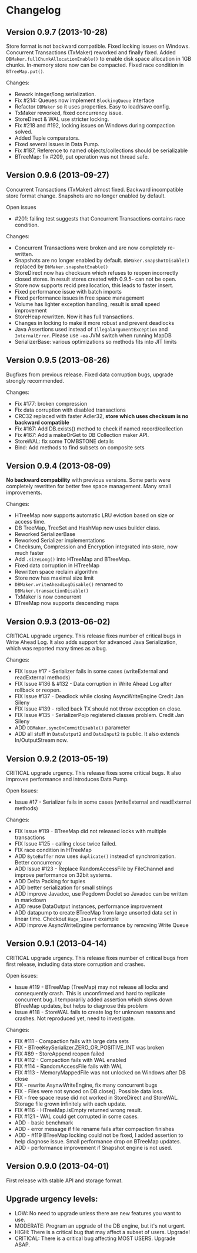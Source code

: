 Changelog
============

Version 0.9.7 (2013-10-28)
--------------------------

Store format is not backward compatible.
Fixed locking issues on Windows. Concurrent Transactions (TxMaker) reworked and finally fixed.
Added `DBMaker.fullChunkAllocationEnable()` to enable disk space allocation in 1GB  chunks.
In-memory store now can be compacted. Fixed race condition in `BTreeMap.put()`.

Changes:
 * Rework integer/long serialization.
 * Fix #214: Queues now implement `BlockingQueue` interface
 * Refactor `DBMaker` so it uses properties. Easy to load/save config.
 * TxMaker reworked, fixed concurrency issue.
 * StoreDirect & WAL use stricter locking.
 * Fix #218 and #192, locking issues on Windows during compaction solved.
 * Added Tuple comparators.
 * Fixed several issues in Data Pump.
 * Fix #187, Reference to named objects/collections should be serializable
 * BTreeMap: fix #209, put operation was not thread safe.


Version 0.9.6 (2013-09-27)
--------------------------
Concurrent Transactions (TxMaker) almost fixed. Backward incompatible store format change.
Snapshots are no longer enabled by default.


Open issues
 * #201: failing test suggests that Concurrent Transactions contains race condition.

Changes:

 * Concurrent Transactions were broken and are now completely re-written.
 * Snapshots are no longer enabled by default. `DbMaker.snapshotDisable()` replaced by `DbMaker.snapshotEnable()`
 * StoreDirect now has checksum which refuses to reopen incorrectly closed stores. In result stores created with 0.9.5-
 can not be open.
 * Store now supports recid preallocation, this leads to faster insert.
 * Fixed performance issue with batch imports
 * Fixed performance issues in free space management
 * Volume has lighter exception handling, result is small speed improvement
 * StoreHeap rewritten. Now it has full transactions.
 * Changes in locking to make it more robust and prevent deadlocks
 * Java Assertions used instead of `IllegalArgumentException` and `InternalError`. Please use `-ea` JVM switch when running MapDB
 * SerializerBase: various optimizations so methods fits into JIT limits


Version 0.9.5 (2013-08-26)
--------------------------
Bugfixes from previous release. Fixed data corruption bugs, upgrade strongly recommended.

Changes:

 * Fix #177: broken compression
 * Fix data corruption with disabled transactions
 * CRC32 replaced with faster Adler32, **store which uses checksum is no backward compatible**
 * Fix #167: Add DB.exists() method to check if named record/collection
 * Fix #167:  Add a makeOrGet to DB Collection maker API.
 * StoreWAL:  fix some TOMBSTONE details
 * Bind: Add methods to find subsets on composite sets


Version 0.9.4 (2013-08-09)
--------------------------
**No backward compability** with previous versions. Some parts were completely rewritten for better free space management.
Many small improvements.

Changes:

 * HTreeMap now supports automatic LRU eviction based on size or access time.
 * DB TreeMap, TreeSet and HashMap now uses builder class.
 * Reworked SerializerBase
 * Reworked Serializer implementations
 * Checksum, Compression and Encryption integrated into store, now much faster
 * Add `.sizeLong()` into HTreeMap and BTreeMap.
 * Fixed data corruption in HTreeMap
 * Rewritten space reclaim algorithm
 * Store now has maximal size limit
 * `DBMaker.writeAheadLogDisable()` renamed to `DBMaker.transactionDisable()`
 * TxMaker is now concurrent
 * BTreeMap now supports descending maps



Version 0.9.3 (2013-06-02)
--------------------------

CRITICAL upgrade urgency. This release fixes number of critical bugs in Write Ahead Log.
It also adds support for advanced Java Serialization, which was reported many times as a bug.

Changes:

 * FIX Issue #17 - Serializer fails in some cases (writeExternal and readExternal methods)
 * FIX Issue #136 & #132 -  Data corruption in Write Ahead Log after rollback or reopen.
 * FIX Issue #137 - Deadlock while closing AsyncWriteEngine Credit Jan Sileny
 * FIX Issue #139 - rolled back TX should not throw exception on close.
 * FIX Issue #135 - SerializerPojo registered classes problem. Credit Jan Sileny
 * ADD `DBMaker.syncOnCommitDisable()` parameter
 * ADD all stuff in `DataOutput2` and `DataInput2` is public. It also extends In/OutputStream now.



Version 0.9.2 (2013-05-19)
--------------------------

CRITICAL upgrade urgency. This release fixes some critical bugs. It also improves performance and introduces Data Pump.

Open Issues:

 * Issue #17 - Serializer fails in some cases (writeExternal and readExternal methods)

Changes:

 * FIX Issue #119 - BTreeMap did not released locks with multiple transactions
 * FIX Issue #125 - calling close twice failed.
 * FIX race condition in HTreeMap
 * ADD `ByteBuffer` now uses `duplicate()` instead of synchronization. Better concurrency
 * ADD Issue #123 - Replace RandomAccessFile by FileChannel and improve performance on 32bit systems.
 * ADD Delta Packing for tuples
 * ADD better serialization for small strings
 * ADD improve Javadoc, use Pegdown Doclet so Javadoc can be written in markdown
 * ADD reuse DataOutput instances, performance improvement
 * ADD datapump to create BTreeMap from large unsorted data set in linear time. Checkout `Huge_Insert` example
 * ADD improve AsyncWriteEngine performance by removing Write Queue



Version 0.9.1 (2013-04-14)
--------------------------

CRITICAL upgrade urgency. This release fixes number of critical bugs from first release, including data store corruption and crashes.

Open issues:

 * Issue #119 -  BTreeMap (TreeMap) may not release all locks and consequently crash.
   This is unconfirmed and hard to replicate concurrent bug.
   I temporarily added assertion which slows down BTreeMap updates, but helps to diagnose this problem
 * Issue #118 - StoreWAL fails to create log for unknown reasons and crashes. Not reproduced yet, need to investigate.

Changes:

 * FIX #111 - Compaction fails with large data sets
 * FIX - BTreeKeySerializer.ZERO_OR_POSITIVE_INT was broken
 * FIX #89 - StoreAppend reopen failed
 * FIX #112 - Compaction fails with WAL enabled
 * FIX #114 - RandomAccessFile fails with WAL
 * FIX #113 - MemoryMappedFile was not unlocked on Windows after DB close
 * FIX - rewrite AsynwWriteEngine, fix many concurrent bugs
 * FIX - Files were not synced on DB.close(). Possible data loss.
 * FIX - free space reuse did not worked in StoreDirect and StoreWAL. Storage file grown infinitely with each update.
 * FIX #116 - HTreeMap.isEmpty returned wrong result.
 * FIX #121 - WAL could get corrupted in some cases.
 * ADD - basic benchmark
 * ADD - error message if file rename fails after compaction finishes
 * ADD - #119 BTreeMap locking could not be fixed, I added assertion to help diagnose issue. Small performance drop on BTreeMap updates.
 * ADD - performance improvement if Snapshot engine is not used.


Version 0.9.0 (2013-04-01)
-------------------------

First release with stable API and storage format.



Upgrade urgency levels:
----------------------

* LOW:      No need to upgrade unless there are new features you want to use.
* MODERATE: Program an upgrade of the DB engine, but it's not urgent.
* HIGH:     There is a critical bug that may affect a subset of users. Upgrade!
* CRITICAL: There is a critical bug affecting MOST USERS. Upgrade ASAP.

